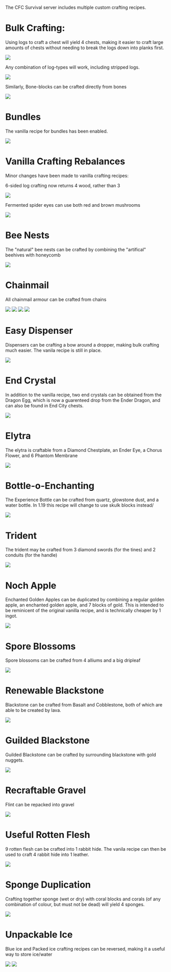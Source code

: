 The CFC Survival server includes multiple custom crafting recipes.

# Bulk Crafting:
Using logs to craft a chest will yield 4 chests, making it easier to craft large amounts of chests without needing to break the logs down into planks first.

<img src="https://github.com/craftingforchrist/SMP-Datapack/blob/master/images/bulk_chest.png">

Any combination of log-types will work, including stripped logs.

<img src="https://github.com/craftingforchrist/SMP-Datapack/blob/master/images/bulk_chest_random.png">

Similarly, Bone-blocks can be crafted directly from bones

<img src="https://github.com/craftingforchrist/SMP-Datapack/blob/master/images/bone_block.png">

# Bundles
The vanilla recipe for bundles has been enabled.

<img src="https://github.com/craftingforchrist/SMP-Datapack/blob/master/images/bundle.png">

# Vanilla Crafting Rebalances
Minor changes have been made to vanilla crafting recipes:

6-sided log crafting now returns 4 wood, rather than 3

<img src="https://github.com/craftingforchrist/SMP-Datapack/blob/master/images/wood_rebalance.png">

Fermented spider eyes can use both red and brown mushrooms

<img src="https://github.com/craftingforchrist/SMP-Datapack/blob/master/images/fermented_spider_eye.png">

# Bee Nests
The "natural" bee nests can be crafted by combining the "artifical" beehives with honeycomb

<img src="https://github.com/craftingforchrist/SMP-Datapack/blob/master/images/bee_nest.png">

# Chainmail
All chainmail armour can be crafted from chains

<img src="https://github.com/craftingforchrist/SMP-Datapack/blob/master/images/chainmail_helmet.png">

<img src="https://github.com/craftingforchrist/SMP-Datapack/blob/master/images/chainmail_chestplate.png">

<img src="https://github.com/craftingforchrist/SMP-Datapack/blob/master/images/chainmail_leggings.png">

<img src="https://github.com/craftingforchrist/SMP-Datapack/blob/master/images/chainmail_boots.png">

# Easy Dispenser
Dispensers can be crafting a bow around a dropper, making bulk crafting much easier. The vanila recipe is still in place.

<img src="https://github.com/craftingforchrist/SMP-Datapack/blob/master/images/dispenser.png">

# End Crystal
In addition to the vanilla recipe, two end crystals can be obtained from the Dragon Egg, which is now a guarenteed drop from the Ender Dragon, and can also be found in End City chests.

<img src="https://github.com/craftingforchrist/SMP-Datapack/blob/master/images/dragon_egg.png">


# Elytra
The elytra is craftable from a Diamond Chestplate, an Ender Eye, a Chorus Flower, and 6 Phantom Membrane

<img src="https://github.com/craftingforchrist/SMP-Datapack/blob/master/images/elytra.png">

# Bottle-o-Enchanting
The Experience Bottle can be crafted from quartz, glowstone dust, and a water bottle.
In 1.19 this recipe will change to use skulk blocks instead/

<img src="https://github.com/craftingforchrist/SMP-Datapack/blob/master/images/experience_bottle.png">

# Trident
The trident may be crafted from 3 diamond swords (for the tines) and 2 conduits (for the handle)

<img src="https://github.com/craftingforchrist/SMP-Datapack/blob/master/images/trident.png">

# Noch Apple
Enchanted Golden Apples can be duplicated by combining a regular golden apple, an enchanted golden apple, and 7 blocks of gold.
This is intended to be reminicent of the original vanilla recipe, and is technically cheaper by 1 ingot.

<img src="https://github.com/craftingforchrist/SMP-Datapack/blob/master/images/noch_apple.png">

# Spore Blossoms
Spore blossoms can be crafted from 4 alliums and a big dripleaf

<img src="https://github.com/craftingforchrist/SMP-Datapack/blob/master/images/spore_blossom.png">

# Renewable Blackstone
Blackstone can be crafted from Basalt and Cobblestone, both of which are able to be created by lava.

<img src="https://github.com/craftingforchrist/SMP-Datapack/blob/master/images/blackstone.png">

# Guilded Blackstone
Guilded Blackstone can be crafted by surrounding blackstone with gold nuggets.

<img src="https://github.com/craftingforchrist/SMP-Datapack/blob/master/images/guilded_blackstone.png">

# Recraftable Gravel
Flint can be repacked into gravel

<img src="https://github.com/craftingforchrist/SMP-Datapack/blob/master/images/gravel.png">

# Useful Rotten Flesh
9 rotten flesh can be crafted into 1 rabbit hide. The vanila recipe can then be used to craft 4 rabbit hide into 1 leather.

<img src="https://github.com/craftingforchrist/SMP-Datapack/blob/master/images/flesh_to_leather.png">

# Sponge Duplication
Crafting together sponge (wet or dry) with coral blocks and corals (of any combination of colour, but must not be dead) will yield 4 sponges.

<img src="https://github.com/craftingforchrist/SMP-Datapack/blob/master/images/spnge.png">

# Unpackable Ice
Blue ice and Packed ice crafting recipes can be reversed, making it a useful way to store ice/water

<img src="https://github.com/craftingforchrist/SMP-Datapack/blob/master/images/unpack_blue_ice.png">
<img src="https://github.com/craftingforchrist/SMP-Datapack/blob/master/images/unpack_packed_ice.png">



